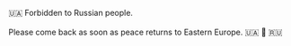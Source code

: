 
<p>
    🇺🇦 Forbidden to Russian people.
    <br>
    <br>
    Please come back as soon as peace returns to Eastern Europe. 🇺🇦 🤝 🇷🇺
</p>
